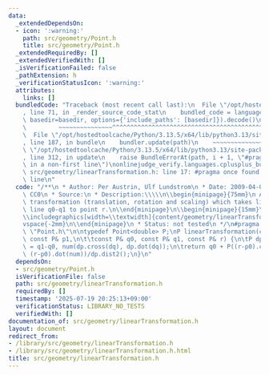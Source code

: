 ```yaml
---
data:
  _extendedDependsOn:
  - icon: ':warning:'
    path: src/geometry/Point.h
    title: src/geometry/Point.h
  _extendedRequiredBy: []
  _extendedVerifiedWith: []
  _isVerificationFailed: false
  _pathExtension: h
  _verificationStatusIcon: ':warning:'
  attributes:
    links: []
  bundledCode: "Traceback (most recent call last):\n  File \"/opt/hostedtoolcache/Python/3.13.5/x64/lib/python3.13/site-packages/onlinejudge_verify/documentation/build.py\"\
    , line 71, in _render_source_code_stat\n    bundled_code = language.bundle(stat.path,\
    \ basedir=basedir, options={'include_paths': [basedir]}).decode()\n          \
    \         ~~~~~~~~~~~~~~~^^^^^^^^^^^^^^^^^^^^^^^^^^^^^^^^^^^^^^^^^^^^^^^^^^^^^^^^^^^^^^^^^^\n\
    \  File \"/opt/hostedtoolcache/Python/3.13.5/x64/lib/python3.13/site-packages/onlinejudge_verify/languages/cplusplus.py\"\
    , line 187, in bundle\n    bundler.update(path)\n    ~~~~~~~~~~~~~~^^^^^^\n  File\
    \ \"/opt/hostedtoolcache/Python/3.13.5/x64/lib/python3.13/site-packages/onlinejudge_verify/languages/cplusplus_bundle.py\"\
    , line 312, in update\n    raise BundleErrorAt(path, i + 1, \"#pragma once found\
    \ in a non-first line\")\nonlinejudge_verify.languages.cplusplus_bundle.BundleErrorAt:\
    \ src/geometry/linearTransformation.h: line 17: #pragma once found in a non-first\
    \ line\n"
  code: "/**\n * Author: Per Austrin, Ulf Lundstrom\n * Date: 2009-04-09\n * License:\
    \ CC0\n * Source:\n * Description:\\\\\n\\begin{minipage}{75mm}\n Apply the linear\
    \ transformation (translation, rotation and scaling) which takes line p0-p1 to\
    \ line q0-q1 to point r.\n\\end{minipage}\n\\begin{minipage}{15mm}\n\\vspace{-8mm}\n\
    \\includegraphics[width=\\textwidth]{content/geometry/linearTransformation}\n\\\
    vspace{-2mm}\n\\end{minipage}\n * Status: not tested\n */\n#pragma once\n\n#include\
    \ \"Point.h\"\n\ntypedef Point<double> P;\nP linearTransformation(const P& p0,\
    \ const P& p1,\n\t\tconst P& q0, const P& q1, const P& r) {\n\tP dp = p1-p0, dq\
    \ = q1-q0, num(dp.cross(dq), dp.dot(dq));\n\treturn q0 + P((r-p0).cross(num),\
    \ (r-p0).dot(num))/dp.dist2();\n}\n"
  dependsOn:
  - src/geometry/Point.h
  isVerificationFile: false
  path: src/geometry/linearTransformation.h
  requiredBy: []
  timestamp: '2025-07-19 20:25:13+09:00'
  verificationStatus: LIBRARY_NO_TESTS
  verifiedWith: []
documentation_of: src/geometry/linearTransformation.h
layout: document
redirect_from:
- /library/src/geometry/linearTransformation.h
- /library/src/geometry/linearTransformation.h.html
title: src/geometry/linearTransformation.h
---
```

